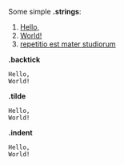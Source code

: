Some simple **.strings**[](right):

  1. [Hello,](string)
  1. [World!](string)
  1. [repetitio est mater studiorum](string)

**.backtick** [](right)

````
Hello,
World!
````

**.tilde** [](right)

~~~~
Hello,
World!
~~~~

**.indent** [](right)

    Hello,
    World!


